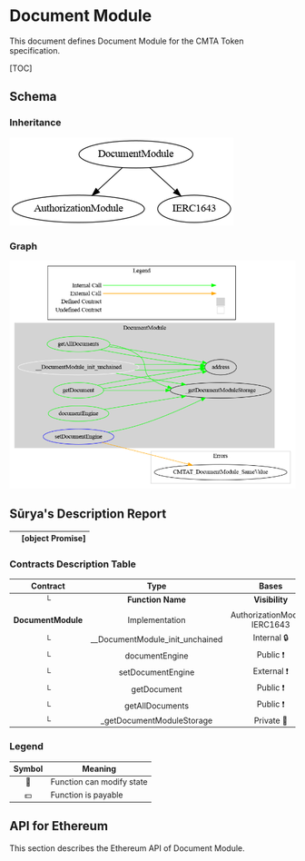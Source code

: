 # Document Module

This document defines  Document Module for the CMTA Token specification.

[TOC]

## Schema

### Inheritance

![surya_inheritance_DebtBaseModule.sol](../../../schema/surya_inheritance/surya_inheritance_DocumentModule.sol.png)





### Graph

![surya_graph_DebtBaseModule.sol](../../../schema/surya_graph/surya_graph_DocumentModule.sol.png)

## Sūrya's Description Report

|      | [object Promise] |
| ---- | ---------------- |


### Contracts Description Table


|      Contract      |              Type               |             Bases             |                |                  |
| :----------------: | :-----------------------------: | :---------------------------: | :------------: | :--------------: |
|         └          |        **Function Name**        |        **Visibility**         | **Mutability** |  **Modifiers**   |
|                    |                                 |                               |                |                  |
| **DocumentModule** |         Implementation          | AuthorizationModule, IERC1643 |                |                  |
|         └          | __DocumentModule_init_unchained |          Internal 🔒           |       🛑        | onlyInitializing |
|         └          |         documentEngine          |           Public ❗️            |                |       NO❗️        |
|         └          |        setDocumentEngine        |          External ❗️           |       🛑        |     onlyRole     |
|         └          |           getDocument           |           Public ❗️            |                |       NO❗️        |
|         └          |         getAllDocuments         |           Public ❗️            |                |       NO❗️        |
|         └          |    _getDocumentModuleStorage    |           Private 🔐           |                |                  |


### Legend

| Symbol | Meaning                   |
| :----: | ------------------------- |
|   🛑    | Function can modify state |
|   💵    | Function is payable       |

## API for Ethereum

This section describes the Ethereum API of Document Module.

<To do>
